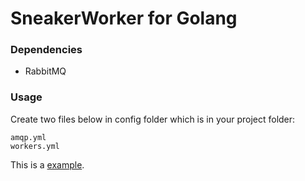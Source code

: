 # SneakerWorker for Golang


### Dependencies
* RabbitMQ

### Usage
Create two files below in config folder which is in your project folder:

```
amqp.yml
workers.yml
```
This is a [example](https://github.com/oldfritter/sneaker-go/blob/master/example/config).